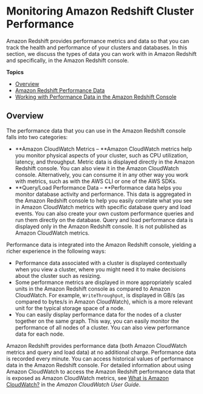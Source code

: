 # Monitoring Amazon Redshift Cluster Performance<a name="metrics"></a>

Amazon Redshift provides performance metrics and data so that you can track the health and performance of your clusters and databases\. In this section, we discuss the types of data you can work with in Amazon Redshift and specifically, in the Amazon Redshift console\. 

**Topics**
+ [Overview](#metrics-overview)
+ [Amazon Redshift Performance Data](metrics-listing.md)
+ [Working with Performance Data in the Amazon Redshift Console](performance-metrics-console.md)

## Overview<a name="metrics-overview"></a>

The performance data that you can use in the Amazon Redshift console falls into two categories:
+ **Amazon CloudWatch Metrics – **Amazon CloudWatch metrics help you monitor physical aspects of your cluster, such as CPU utilization, latency, and throughput\. Metric data is displayed directly in the Amazon Redshift console\. You can also view it in the Amazon CloudWatch console\. Alternatively, you can consume it in any other way you work with metrics, such as with the AWS CLI or one of the AWS SDKs\. 
+ **Query/Load Performance Data – **Performance data helps you monitor database activity and performance\. This data is aggregated in the Amazon Redshift console to help you easily correlate what you see in Amazon CloudWatch metrics with specific database query and load events\. You can also create your own custom performance queries and run them directly on the database\. Query and load performance data is displayed only in the Amazon Redshift console\. It is not published as Amazon CloudWatch metrics\. 

Performance data is integrated into the Amazon Redshift console, yielding a richer experience in the following ways:
+ Performance data associated with a cluster is displayed contextually when you view a cluster, where you might need it to make decisions about the cluster such as resizing\.
+ Some performance metrics are displayed in more appropriately scaled units in the Amazon Redshift console as compared to Amazon CloudWatch\. For example, `WriteThroughput`, is displayed in GB/s \(as compared to bytes/s in Amazon CloudWatch\), which is a more relevant unit for the typical storage space of a node\.
+ You can easily display performance data for the nodes of a cluster together on the same graph\. This way, you can easily monitor the performance of all nodes of a cluster\. You can also view performance data for each node\. 

Amazon Redshift provides performance data \(both Amazon CloudWatch metrics and query and load data\) at no additional charge\. Performance data is recorded every minute\. You can access historical values of performance data in the Amazon Redshift console\. For detailed information about using Amazon CloudWatch to access the Amazon Redshift performance data that is exposed as Amazon CloudWatch metrics, see [What is Amazon CloudWatch?](https://docs.aws.amazon.com/AmazonCloudWatch/latest/DeveloperGuide/WhatIsCloudWatch.html.html) in the *Amazon CloudWatch User Guide*\. 